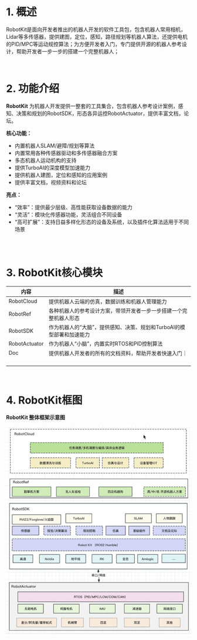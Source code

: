 # 1. 概述


RobotKit是面向开发者推出的机器人开发的软件工具包，包含机器人常用相机，Lidar等多传感器，提供建图，定位，感知，路径规划等机器人算法，还提供电机的PID/MPC等运动规控算法；为方便开发者入门，专门提供开源的机器人参考设计，帮助开发者一步一步的搭建一个完整机器人；

<br>

# 2. 功能介绍

**RobotKit** 为机器人开发提供一整套的工具集合，包含机器人参考设计案例，感知、决策和规划的RobotSDK，形态各异运控RobotActuator，提供丰富文档，论坛。

**核心功能：**

* 内置机器人SLAM/避障/规划等算法
* 内置常用各种传感器驱动和多传感器融合方案
* 多态机器人运动机构的支持
* 提供TurboAI的深度模型加速能力
* 提供机器人建图，定位和感知的应用案例
* 提供丰富文档，视频资料和论坛

**亮点：**

* “效率”：提供最少层级、高性能获取设备数据的能力
* “灵活”：模块化传感器功能，灵活组合不同设备
* “高可扩展”：支持日益多样化形态的设备及系统，以及插件化算法适用于不同场景

<br>
<br>

# 3. RobotKit核心模块


| **内容**      | **描述**                                                              |
| ------------- | --------------------------------------------------------------------- |
| RobotCloud    | 提供机器人云端的仿真，数据训练和机器人管理能力                        |
| RobotRef      | 各种机器人的参考设计方案，带领开发者一步一步搭建一个完整机器人形态    |
| RobotSDK      | 作为机器人的“大脑”，提供感知、决策、规划和TurboAI的模型部署和加速能力 |
| RobotActuator | 作为机器人“小脑”，内置实时RTOS和PID控制算法                           |
| Doc           | 提供机器人开发者的所有的文档资料，帮助开发者快速入门｜                |
| <br>          |                                                                       |

<br>

# 4. RobotKit框图

**RobotKit 整体框架示意图**

![RobotKit组成](image/robot_kit.jpg)

<br>
